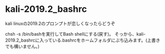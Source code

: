 # kali-2019.2_bashrc
kali linuxの2019.2のプロンプトが恋しくなったらどうぞ

chsh -s /bin/bashを実行してBash shellにする(戻す)。
そっから、kali-2019.2_bashrcに入っている.bashrcをホームフォルダにぶち込みます。(上書きでも構いません。)
